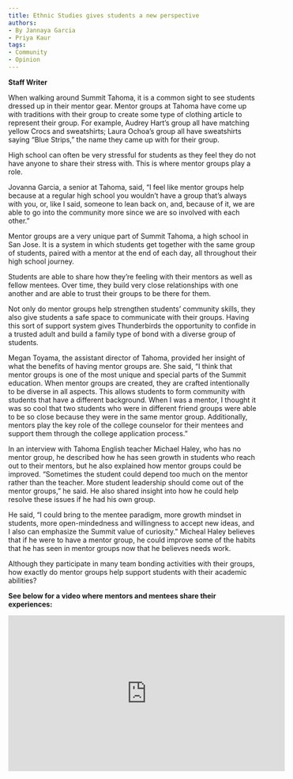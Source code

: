 ```yaml
---
title: Ethnic Studies gives students a new perspective
authors:
- By Jannaya Garcia 
- Priya Kaur
tags:
- Community
- Opinion
---
```


**Staff Writer**

When walking around Summit Tahoma, it is a common sight to see students dressed up in their mentor gear. Mentor groups at Tahoma have come up with traditions with their group to create some type of clothing article to represent their group. For example, Audrey Hart’s group all have matching yellow Crocs and sweatshirts; Laura Ochoa’s group all have sweatshirts saying “Blue Strips,” the name they came up with for their group.

High school can often be very stressful for students as they feel they do not have anyone to share their stress with. This is where mentor groups play a role.

Jovanna Garcia, a senior at Tahoma, said, “I feel like mentor groups help because at a regular high school you wouldn’t have a group that’s always with you, or, like I said, someone to lean back on, and, because of it, we are able to go into the community more since we are so involved with each other.”

Mentor groups are a very unique part of Summit Tahoma, a high school in San Jose. It is a system in which students get together with the same group of students, paired with a mentor at the end of each day, all throughout their high school journey.

Students are able to share how they’re feeling with their mentors as well as fellow mentees. Over time, they build very close relationships with one another and are able to trust their groups to be there for them.

Not only do mentor groups help strengthen students’ community skills, they also give students a safe space to communicate with their groups. Having this sort of support system gives Thunderbirds the opportunity to confide in a trusted adult and build a family type of bond with a diverse group of students.

Megan Toyama, the assistant director of Tahoma, provided her insight of what the benefits of having mentor groups are. She said, “I think that mentor groups is one of the most unique and special parts of the Summit education. When mentor groups are created, they are crafted intentionally to be diverse in all aspects. This allows students to form community with students that have a different background. When I was a mentor, I thought it was so cool that two students who were in different friend groups were able to be so close because they were in the same mentor group. Additionally, mentors play the key role of the college counselor for their mentees and support them through the college application process.”

In an interview with Tahoma English teacher Michael Haley, who has no mentor group, he described how he has seen growth in students who reach out to their mentors, but he also explained how mentor groups could be improved. “Sometimes the student could depend too much on the mentor rather than the teacher. More student leadership should come out of the mentor groups,” he said. He also shared insight into how he could help resolve these issues if he had his own group.

He said, “I could bring to the mentee paradigm, more growth mindset in students, more open-mindedness and willingness to accept new ideas, and I also can emphasize the Summit value of curiosity.” Micheal Haley believes that if he were to have a mentor group, he could improve some of the habits that he has seen in mentor groups now that he believes needs work.

Although they participate in many team bonding activities with their groups, how exactly do mentor groups help support students with their academic abilities?

**See below for a video where mentors and mentees share their experiences:**

<iframe width="560" height="315" src="https://www.youtube.com/embed/ZKGvOR9Rgz4" frameborder="0" allow="accelerometer; autoplay; encrypted-media; gyroscope; picture-in-picture" allowfullscreen></iframe>